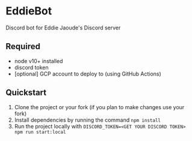# EddieBot

Discord bot for Eddie Jaoude's Discord server

## Required

- node v10+ installed
- discord token
- [optional] GCP account to deploy to (using GitHub Actions)

## Quickstart

1. Clone the project or your fork (if you plan to make changes use your fork)
2. Install dependencies by running the command `npm install`
3. Run the project locally with `DISCORD_TOKEN=<GET YOUR DISCORD TOKEN> npm run start:local`
